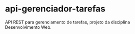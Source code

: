 # api-gerenciador-tarefas
API REST para gerenciamento de tarefas, projeto da disciplina Desenvolvimento Web.
